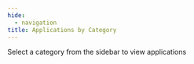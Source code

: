 ```yaml
---
hide:
  - navigation
title: Applications by Category
---
```


<div class="category-content">
  <div class="category-filter-message">Select a category from the sidebar to view applications</div>
  <div class="category-results" style="display: none;">
    <div class="category-cards"></div>
  </div>
</div>


<script>
document.addEventListener('DOMContentLoaded', async function() {
  try {
    // Get the base URL from the <base> tag if available, or infer from path
    let baseUrl = '';
    const baseTag = document.querySelector('base');
    if (baseTag && baseTag.href) {
      baseUrl = new URL(baseTag.href).pathname;
    } else {
      // Handle /holohub/ or other base paths
      const pathParts = window.location.pathname.split('/');
      if (pathParts.length > 2 && pathParts[1] === 'holohub') {
        baseUrl = '/holohub/';
      }
    }

    // Determine path to _data directory
    let dataPath = `${baseUrl}_data/`;

    // Get the search query from URL
    const urlParams = new URLSearchParams(window.location.search);
    const searchQuery = urlParams.get('category');

    // Try to use already loaded data from the sidebar
    if (!window.tagSidebarData) {
      // Initialize the data cache if it doesn't exist yet
      window.tagSidebarData = {
        categories: null,
        tagsData: null,
        appCardsData: null,
        isLoading: false
      };

      // Load the data
      try {
        window.tagSidebarData.isLoading = true;

        // Load all data in parallel
        const [tagsResponse, categoriesResponse, appCardsResponse] = await Promise.all([
      fetch(`${dataPath}tmp_tags.json`),
          fetch(`${dataPath}tmp_tag-categories.json`),
          fetch(`${dataPath}app_cards.json`).catch(() => ({ ok: false })) // Optional data
    ]);

    if (!tagsResponse.ok || !categoriesResponse.ok) {
      throw new Error(`Failed to fetch data: ${tagsResponse.status}, ${categoriesResponse.status}`);
    }

        window.tagSidebarData.tagsData = await tagsResponse.json();
        window.tagSidebarData.categories = await categoriesResponse.json();

        // Load app cards data if available
      if (appCardsResponse.ok) {
          window.tagSidebarData.appCardsData = await appCardsResponse.json();
          console.log('App cards data loaded successfully', Object.keys(window.tagSidebarData.appCardsData).length, 'entries');
      } else {
        console.log('App cards data not available, using fallback');
      }
    } catch (error) {
        console.error('Error loading data:', error.message);
      } finally {
        window.tagSidebarData.isLoading = false;
      }
    }

    // Access the cached data
    const tagsData = window.tagSidebarData.tagsData;
    const categoriesData = window.tagSidebarData.categories;
    const appCardsData = window.tagSidebarData.appCardsData || {};

    if (!tagsData || !categoriesData) {
      document.querySelector('.category-cards').innerHTML =
        '<p>Error loading data. Please try refreshing the page.</p>';
      return;
    }

    if (searchQuery) {
      // Display the query
      document.querySelector('.category-filter-message').style.display = 'none';
      document.querySelector('.category-results').style.display = 'block';

      // Find matching category in categoriesData first
      const searchQueryLower = searchQuery.toLowerCase();
      const matchingCategory = categoriesData.find(category =>
        category.title.toLowerCase() === searchQueryLower
      );

      if (!matchingCategory) {
        document.querySelector('.category-cards').innerHTML = '<p>No matching category found.</p>';
        return;
      }

      // Filter apps based on the matching category title
      const categoryLower = matchingCategory.title.toLowerCase();
      const filteredApps = Object.entries(tagsData)
        .filter(([appName, tags]) => {
          if (!tags || !tags.length) return false;

          // Check if any tag matches the category
          return tags.some(tag => {
            const tagLower = tag.toLowerCase();
            return tagLower === categoryLower ||
                   tagLower.includes(categoryLower) ||
                   (categoryLower === 'networking' && tagLower.includes('networking and distributed computing')) ||
                   (categoryLower === 'nlp & conversational' && tagLower.includes('natural language and conversational ai')) ||
                   (categoryLower === 'computer vision' && tagLower.includes('computer vision and perception'));
          });
        });

      // Display the results
      const cardsContainer = document.querySelector('.category-cards');

      if (filteredApps.length === 0) {
        cardsContainer.innerHTML = '<p>No applications found for this category.</p>';
      } else {
        cardsContainer.innerHTML = '';

        // Add category header and description if available
        if (matchingCategory) {
          const categorySection = document.createElement('div');
          categorySection.className = 'category-section';

          const categoryHeader = document.createElement('div');
          categoryHeader.className = 'category-header';
          categoryHeader.innerHTML = `<h2 class="category-title">Applications - ${matchingCategory.title}</h2>`;

          categorySection.appendChild(categoryHeader);
          cardsContainer.appendChild(categorySection);
        }

        // Create grid for cards
        const appGrid = document.createElement('div');
        appGrid.className = 'app-cards';

        // Sort apps alphabetically
        filteredApps.sort((a, b) => a[0].localeCompare(b[0]));

        // Create app cards
        filteredApps.forEach(([appName, tags]) => {
          // Try to find the app data by various potential keys
          let cardData;
          const simpleName = appName.split('/').pop(); // Extract just the application name, no path

          // Check for direct match with the exact appName
          if (appCardsData[appName]) {
            cardData = appCardsData[appName];
          }
          // If not found, try with just the simple name
          else if (simpleName && appCardsData[simpleName]) {
            cardData = appCardsData[simpleName];
          }
          // If still not found, try to match app_title
          else {
            const matchedCard = Object.values(appCardsData).find(
              card => card && (card.app_title === appName || card.app_title === simpleName)
            );

            if (matchedCard) {
              cardData = matchedCard;
            } else {
              // If still no match, use fallback
              const defaultAppTitle = simpleName || appName;
              cardData = {
                name: appName,
                description: "Application for " + searchQuery,
                image_url: null,
                tags: tags,
                app_title: defaultAppTitle,
                app_url: `applications/${defaultAppTitle}/`
              };
            }
          }

          // Generate a placeholder color based on app name
          const hash = appName.split('').reduce((a, b) => (((a << 5) - a) + b.charCodeAt(0))|0, 0);
          const hue = Math.abs(hash) % 360;
          const bgColor = `hsl(${hue}, 70%, 85%)`;

          // Get first letter of app title for placeholder
          const appInitial = (cardData.app_title || simpleName || appName).charAt(0).toUpperCase();

          // Create card content with image loading logic
          const card = document.createElement('div');
          card.className = 'app-card';

          // Create thumbnail element
          const thumbnail = document.createElement('div');
          thumbnail.className = 'app-thumbnail';

          // Create placeholder with app initial
          const placeholder = document.createElement('div');
          placeholder.className = 'image-placeholder';
          placeholder.style.backgroundColor = bgColor;
          placeholder.textContent = appInitial;
          thumbnail.appendChild(placeholder);

          // Add image if available
          if (cardData.image_url) {
            const img = document.createElement('img');
            img.src = cardData.image_url;
            img.alt = cardData.name;
            img.loading = 'lazy';
            img.onload = function() {
              thumbnail.classList.add('loaded');
            };
            thumbnail.appendChild(img);
          }

          // Create details section
          const details = document.createElement('div');
          details.className = 'app-details';

          // Add title
          const title = document.createElement('h5');
          title.textContent = cardData.app_title;
          details.appendChild(title);

          // Add description
          const description = document.createElement('p');
          description.textContent = cardData.description;
          details.appendChild(description);

          // Add tags
          const tagsContainer = document.createElement('div');
          tagsContainer.className = 'app-tags';

          // Add up to 3 tags
          tags.slice(0, 3).forEach(tag => {
            const tagSpan = document.createElement('span');
            tagSpan.className = 'tag';
            tagSpan.textContent = tag;
            tagsContainer.appendChild(tagSpan);
          });

          // Add tag count if more than 3
          if (tags.length > 3) {
            const tagCount = document.createElement('span');
            tagCount.className = 'tag-count';
            tagCount.textContent = `+${tags.length - 3}`;
            tagsContainer.appendChild(tagCount);
          }

          details.appendChild(tagsContainer);

          // Assemble the card
          card.appendChild(thumbnail);
          card.appendChild(details);

          // Ensure the app_url has the proper structure for navigation
          let appUrl = cardData.app_url || '';
          if (!appUrl.startsWith('applications/') && !appUrl.startsWith('/applications/')) {
            appUrl = `applications/${appUrl}`;
          }

          // Make sure it ends with a trailing slash for consistency
          if (!appUrl.endsWith('/')) {
            appUrl += '/';
          }

          // Make the card clickable with the constructed URL
          card.addEventListener('click', function() {
            window.location.href = `${baseUrl}${appUrl}`;
          });

          // Add hover effect
          card.style.cursor = 'pointer';

          appGrid.appendChild(card);
        });

        cardsContainer.appendChild(appGrid);
      }
    }
  } catch (error) {
    console.error('Error loading category results:', error);
    document.querySelector('.category-cards').innerHTML =
      `<p>Error loading applications: ${error.message}</p>`;
  }
});
</script>
